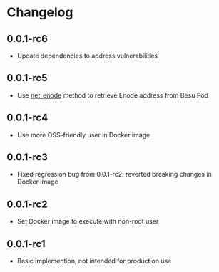 # Changelog

## 0.0.1-rc6
- Update dependencies to address vulnerabilities

## 0.0.1-rc5
- Use [net_enode](https://besu.hyperledger.org/en/stable/Reference/API-Methods/#net_enode) method to retrieve Enode address from Besu Pod

## 0.0.1-rc4
- Use more OSS-friendly user in Docker image

## 0.0.1-rc3
- Fixed regression bug from 0.0.1-rc2: reverted breaking changes in Docker image

## 0.0.1-rc2
- Set Docker image to execute with non-root user 

## 0.0.1-rc1
- Basic implemention, not intended for production use
